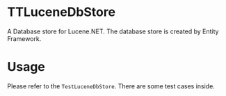 TTLuceneDbStore
===============

A Database store for Lucene.NET. The database store is created by Entity Framework.


Usage
=====

Please refer to the `TestLuceneDbStore`. There are some test cases inside.